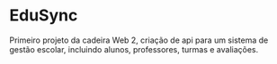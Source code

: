 # EduSync
Primeiro projeto da cadeira Web 2, criação de api para um sistema de gestão escolar, incluindo alunos, professores, turmas e avaliações.
